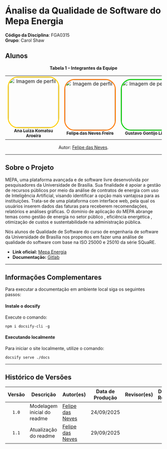# Ánalise da Qualidade de Software do Mepa Energia

**Código da Disciplina**: FGA0315<br>
**Grupo**: Carol Shaw<br>

## Alunos



<div align="center">
  <p><strong>Tabela 1 – Integrantes da Equipe</strong></p>



  <table>
    <tr>
      <td align="center">
        <a href="https://github.com/luluaroeira">
          <img style="border-radius: 20%; border: 3px solid #ffcf00;" src="https://avatars.githubusercontent.com/u/89143347?v=4" width="160px" alt="Imagem de perfil"/>
          <br /><sub><b>Ana Luiza Komatsu Aroeira</b></sub>
        </a><br />
      </td>
      <td align="center">
        <a href="https://github.com/FelipeFreire-gf">
          <img style="border-radius: 20%; border: 3px solid #ff7a00;" src="https://avatars.githubusercontent.com/u/62055315?v=4" width="160px" alt="Imagem de perfil"/>
          <br /><sub><b>Felipe das Neves Freire</b></sub>
        </a><br />
      </td>
      <td align="center">
        <a href="https://github.com/Guga301104">
          <img style="border-radius: 20%; border: 3px solid #00cf00;" src="https://avatars.githubusercontent.com/u/186294456?v=4" width="160px" alt="Imagem de perfil"/>
          <br /><sub><b>Gustavo Gontijo Lima</b></sub>
        </a><br />
      </td>
      <td align="center">
        <a href="https://github.com/Bittarx">
          <img style="border-radius: 20%; border: 3px solid #526fff;" src="https://avatars.githubusercontent.com/u/71234052?v=4" width="160px" alt="Imagem de perfil"/>
          <br /><sub><b>Marcos Santos Bittar</b></sub>
        </a><br />
      </td>
       <td align="center">
        <a href="https://github.com/MylenaTrindade">
          <img style="border-radius: 20%; border: 3px solid #7a7f9cff;" src="https://avatars.githubusercontent.com/u/144967061?v=4" width="160px" alt="Imagem de perfil"/>
          <br /><sub><b>Mylena Trindade de Mendonca</b></sub>
        </a><br />
      </td>
       <td align="center">
        <a href="https://github.com/pedrobarbosaocb">
          <img style="border-radius: 20%; border: 3px solid #ff52f1ff;" src="https://avatars.githubusercontent.com/u/78980796?v=4" width="160px" alt="Imagem de perfil"/>
          <br /><sub><b>Pedro de Oliveira Campos Barbosa</b></sub>
        </a><br />
      </td>


  </table>
  <p>Autor: <a href="https://github.com/FelipeFreire-gf">Felipe das Neves</a>.</p>
</div>

---

## Sobre o Projeto

MEPA, uma plataforma avançada e de software livre desenvolvida por pesquisadores da Universidade de Brasília. Sua finalidade é apoiar a gestão de recursos públicos por meio da análise de contratos de energia com uso de Inteligência Artificial, visando identificar a opção mais vantajosa para as instituições. Trata-se de uma plataforma com interface web, pela qual os usuários inserem dados das faturas para receberem recomendações, relatórios e análises gráficas. O domínio de aplicação do MEPA abrange temas como gestão de energia no setor público , eficiência energética , otimização de custos e sustentabilidade na administração pública.
 
Nós alunos de Qualidade de Software do curso de engenharia de software da Universidade de Brasília nos propomos em fazer uma análise de qualidade do software com base na ISO 25000 e 25010 da série SQuaRE. 
 
- **Link oficial:** [Mepa Energia](https://mepaenergia.org)
- **Documentação:** [Gitlab](https://gitlab.com/lappis-unb/projetos-energia/mec-energia)
---

## Informações Complementares 

Para executar a documentação em ambiente local siga os seguintes passos:

#### Instale o docsify

Execute o comando:

```shell
npm i docsify-cli -g
```

#### Executando localmente

Para iniciar o site localmente, utilize o comando:

```shell
docsify serve ./docs
```
---

## Histórico de Versões

| Versão | Descrição | Autor(es) | Data de Produção | Revisor(es) | Data de Revisão | Incremento do Revisor|
| :----: | --------- | --------- | :--------------: | ----------- | :-------------: | :-------------: |
| `1.0` | Modelagem inicial do readme | [Felipe das Neves](https://github.com/FelipeFreire-gf) | 24/09/2025 | | | |
| `1.1` | Atualização do readme | [Felipe das Neves](https://github.com/FelipeFreire-gf) | 29/09/2025 | | | |